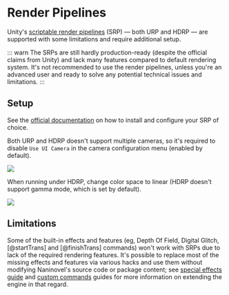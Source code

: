 # Render Pipelines

Unity's [scriptable render pipelines](https://docs.unity3d.com/Manual/render-pipelines.html) (SRP) — both URP and HDRP — are supported with some limitations and require additional setup.

::: warn
The SRPs are still hardly production-ready (despite the official claims from Unity) and lack many features compared to default rendering system. It's not recommended to use the render pipelines, unless you're an advanced user and ready to solve any potential technical issues and limitations.
:::

## Setup

See the [official documentation](https://docs.unity3d.com/Manual/render-pipelines.html) on how to install and configure your SRP of choice.

Both URP and HDRP doesn't support multiple cameras, so it's required to disable `Use UI Camera` in the camera configuration menu (enabled by default).

![](https://i.gyazo.com/5b70d18f028d27124bd8f4a25b2df47c.png)

When running under HDRP, change color space to linear (HDRP doesn't support gamma mode, which is set by default).

![](https://i.gyazo.com/2c053a6e3d79f080469787b7f09ee8f3.png)

## Limitations

Some of the built-in effects and features (eg, Depth Of Field, Digital Glitch, [@startTrans] and [@finishTrans] commands) won't work with SRPs due to lack of the required rendering features. It's possible to replace most of the missing effects and features via various hacks and use them without modifying Naninovel's source code or package content; see [special effects guide](/ru/guide/special-effects.md#adding-custom-effects) and [custom commands](/ru/guide/custom-commands.md) guides for more information on extending the engine in that regard.
